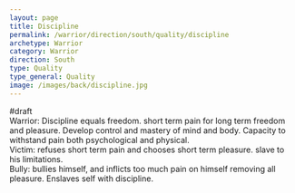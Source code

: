```yaml
---
layout: page
title: Discipline
permalink: /warrior/direction/south/quality/discipline
archetype: Warrior
category: Warrior
direction: South
type: Quality
type_general: Quality
image: /images/back/discipline.jpg
---
```

#draft   
Warrior: Discipline equals freedom. short term pain for long term freedom and pleasure. Develop control and mastery of mind and body. Capacity to withstand pain both psychological and physical.   
Victim: refuses short term pain and chooses short term pleasure. slave to his limitations.   
Bully: bullies himself, and inflicts too much pain on himself removing all pleasure. Enslaves self with discipline.
